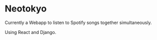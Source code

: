 # Neotokyo

Currently a Webapp to listen to Spotify songs together simultaneously.

Using React and Django.


